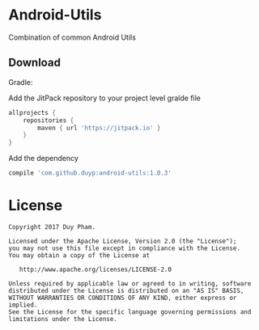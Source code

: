 Android-Utils
========

Combination of common Android Utils

Download
--------

Gradle:

Add the JitPack repository to your project level gralde file

```groovy
allprojects {
    repositories {
        maven { url 'https://jitpack.io' }
    }
}
```
  
Add the dependency

```groovy
compile 'com.github.duyp:android-utils:1.0.3'
```

License
=======

    Copyright 2017 Duy Pham.

    Licensed under the Apache License, Version 2.0 (the "License");
    you may not use this file except in compliance with the License.
    You may obtain a copy of the License at

       http://www.apache.org/licenses/LICENSE-2.0

    Unless required by applicable law or agreed to in writing, software
    distributed under the License is distributed on an "AS IS" BASIS,
    WITHOUT WARRANTIES OR CONDITIONS OF ANY KIND, either express or implied.
    See the License for the specific language governing permissions and
    limitations under the License.
